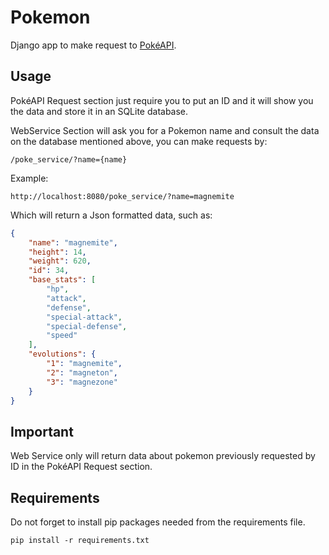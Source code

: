 # Pokemon
Django app to make request to [PokéAPI](https://pokeapi.co/docs/v2).

## Usage
PokéAPI Request section just require you to put an ID and it will show you the data and store it in an SQLite database.

WebService Section will ask you for a Pokemon name and consult the data on the database mentioned above, you can make requests by:

```
/poke_service/?name={name}
```
Example:
```
http://localhost:8080/poke_service/?name=magnemite
```

Which will return a Json formatted data, such as:
```json
{
    "name": "magnemite",
    "height": 14,
    "weight": 620,
    "id": 34,
    "base_stats": [
        "hp",
        "attack",
        "defense",
        "special-attack",
        "special-defense",
        "speed"
    ],
    "evolutions": {
        "1": "magnemite",
        "2": "magneton",
        "3": "magnezone"
    }
}
```
## Important
Web Service only will return data about pokemon previously requested by ID in the PokéAPI Request section.

## Requirements
Do not forget to install pip packages needed from the requirements file.
```
pip install -r requirements.txt
```